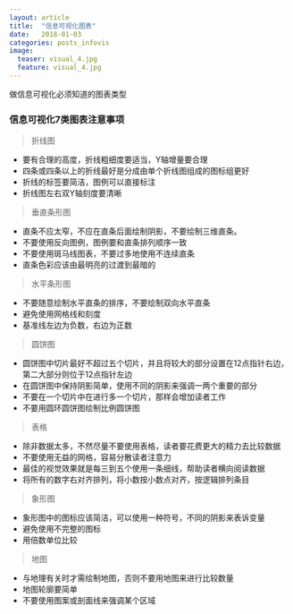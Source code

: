 ```yaml
---
layout: article
title:  "信息可视化图表"
date:   2018-01-03
categories: posts_infovis
image:
  teaser: visual_4.jpg
  feature: visual_4.jpg
---
```

做信息可视化必须知道的图表类型

### 信息可视化7类图表注意事项

>  折线图
* 要有合理的高度，折线粗细度要适当，Y轴增量要合理
* 四条或四条以上的折线最好是分成由单个折线图组成的图标组更好
* 折线的标签要简洁，图例可以直接标注
* 折线图左右双Y轴刻度要清晰

> 垂直条形图
* 直条不应太窄，不应在直条后面绘制阴影，不要绘制三维直条。
* 不要使用反向图例，图例要和直条排列顺序一致
* 不要使用斑马线图表，不要过多地使用不连续直条
* 直条色彩应该由最明亮的过渡到最暗的

> 水平条形图
* 不要随意绘制水平直条的排序，不要绘制双向水平直条
* 避免使用网格线和刻度
* 基准线左边为负数，右边为正数

> 圆饼图
* 圆饼图中切片最好不超过五个切片，并且将较大的部分设置在12点指针右边，第二大部分则位于12点指针左边
* 在圆饼图中保持阴影简单，使用不同的阴影来强调一两个重要的部分
* 不要在一个切片中在进行多一个切片，那样会增加读者工作
* 不要用圆环圆饼图绘制比例圆饼图

> 表格
* 除非数据太多，不然尽量不要使用表格，读者要花费更大的精力去比较数据
* 不要使用无益的网格，容易分散读者注意力
* 最佳的视觉效果就是每三到五个使用一条细线，帮助读者横向阅读数据
* 将所有的数字右对齐排列，将小数按小数点对齐，按逻辑排列条目

> 象形图
* 象形图中的图标应该简洁，可以使用一种符号，不同的阴影来表诉变量
* 避免使用不完整的图标
* 用倍数单位比较

> 地图
* 与地理有关时才需绘制地图，否则不要用地图来进行比较数量
* 地图轮廓要简单
* 不要使用图案或剖面线来强调某个区域